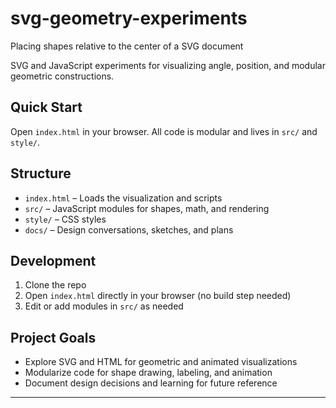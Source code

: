 # svg-geometry-experiments
Placing shapes relative to the center of a SVG document

SVG and JavaScript experiments for visualizing angle, position, and modular geometric constructions.

## Quick Start

Open `index.html` in your browser. All code is modular and lives in `src/` and `style/`.

## Structure

- `index.html` – Loads the visualization and scripts
- `src/` – JavaScript modules for shapes, math, and rendering
- `style/` – CSS styles
- `docs/` – Design conversations, sketches, and plans

## Development

1. Clone the repo
2. Open `index.html` directly in your browser (no build step needed)
3. Edit or add modules in `src/` as needed

## Project Goals

- Explore SVG and HTML for geometric and animated visualizations
- Modularize code for shape drawing, labeling, and animation
- Document design decisions and learning for future reference

---
